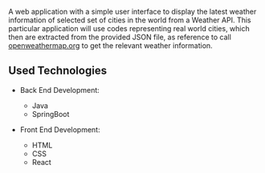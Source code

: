A web application with a simple user interface to display the latest weather information of selected set of cities in the world from a Weather API.
This particular application will use codes representing real world cities, which then are extracted from the provided JSON file, as reference to call [openweathermap.org](https://openweathermap.org/) to get the relevant weather information.

## Used Technologies 
- Back End Development:
  - Java
  - SpringBoot
    
- Front End Development:
  - HTML
  - CSS
  - React





    
